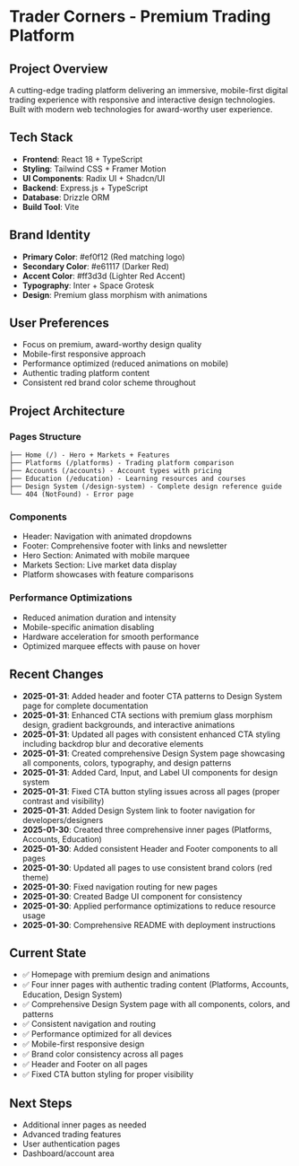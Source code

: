 # Trader Corners - Premium Trading Platform

## Project Overview
A cutting-edge trading platform delivering an immersive, mobile-first digital trading experience with responsive and interactive design technologies. Built with modern web technologies for award-worthy user experience.

## Tech Stack
- **Frontend**: React 18 + TypeScript
- **Styling**: Tailwind CSS + Framer Motion
- **UI Components**: Radix UI + Shadcn/UI
- **Backend**: Express.js + TypeScript  
- **Database**: Drizzle ORM
- **Build Tool**: Vite

## Brand Identity
- **Primary Color**: #ef0f12 (Red matching logo)
- **Secondary Color**: #e61117 (Darker Red)
- **Accent Color**: #ff3d3d (Lighter Red Accent)
- **Typography**: Inter + Space Grotesk
- **Design**: Premium glass morphism with animations

## User Preferences
- Focus on premium, award-worthy design quality
- Mobile-first responsive approach
- Performance optimized (reduced animations on mobile)
- Authentic trading platform content
- Consistent red brand color scheme throughout

## Project Architecture

### Pages Structure
```
├── Home (/) - Hero + Markets + Features
├── Platforms (/platforms) - Trading platform comparison
├── Accounts (/accounts) - Account types with pricing
├── Education (/education) - Learning resources and courses
├── Design System (/design-system) - Complete design reference guide
└── 404 (NotFound) - Error page
```

### Components
- Header: Navigation with animated dropdowns
- Footer: Comprehensive footer with links and newsletter
- Hero Section: Animated with mobile marquee
- Markets Section: Live market data display
- Platform showcases with feature comparisons

### Performance Optimizations
- Reduced animation duration and intensity
- Mobile-specific animation disabling
- Hardware acceleration for smooth performance
- Optimized marquee effects with pause on hover

## Recent Changes
- **2025-01-31**: Added header and footer CTA patterns to Design System page for complete documentation
- **2025-01-31**: Enhanced CTA sections with premium glass morphism design, gradient backgrounds, and interactive animations
- **2025-01-31**: Updated all pages with consistent enhanced CTA styling including backdrop blur and decorative elements
- **2025-01-31**: Created comprehensive Design System page showcasing all components, colors, typography, and design patterns
- **2025-01-31**: Added Card, Input, and Label UI components for design system
- **2025-01-31**: Fixed CTA button styling issues across all pages (proper contrast and visibility)
- **2025-01-31**: Added Design System link to footer navigation for developers/designers
- **2025-01-30**: Created three comprehensive inner pages (Platforms, Accounts, Education)
- **2025-01-30**: Added consistent Header and Footer components to all pages
- **2025-01-30**: Updated all pages to use consistent brand colors (red theme)
- **2025-01-30**: Fixed navigation routing for new pages
- **2025-01-30**: Created Badge UI component for consistency
- **2025-01-30**: Applied performance optimizations to reduce resource usage
- **2025-01-30**: Comprehensive README with deployment instructions

## Current State
- ✅ Homepage with premium design and animations
- ✅ Four inner pages with authentic trading content (Platforms, Accounts, Education, Design System)
- ✅ Comprehensive Design System page with all components, colors, and patterns
- ✅ Consistent navigation and routing
- ✅ Performance optimized for all devices
- ✅ Mobile-first responsive design
- ✅ Brand color consistency across all pages
- ✅ Header and Footer on all pages
- ✅ Fixed CTA button styling for proper visibility

## Next Steps
- Additional inner pages as needed
- Advanced trading features
- User authentication pages
- Dashboard/account area